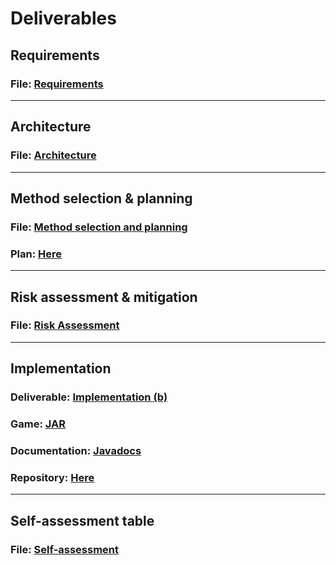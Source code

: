 # Deliverables

## Requirements

### File: [Requirements](deliverables/Req1.pdf)

<hr/>

## Architecture

### File: [Architecture](deliverables/Arch1.pdf)

<hr/>

## Method selection & planning

### File: [Method selection and planning](deliverables/Plan1.pdf)
### Plan: [Here](plan/plan.md)

<hr/>

## Risk assessment & mitigation

### File: [Risk Assessment](deliverables/Risk1.pdf)

<hr/>

## Implementation

### Deliverable: [Implementation (b)](deliverables/Impl1.pdf)
### Game: [JAR](Dragon-Boat-Race.jar)
### Documentation: [Javadocs](javadoc/index.html)
### Repository: [Here](https://github.com/ENG1-Team-8/Dragon-Race)

<hr/>

## Self-assessment table

### File: [Self-assessment](deliverables/SelfAss1.pdf)


